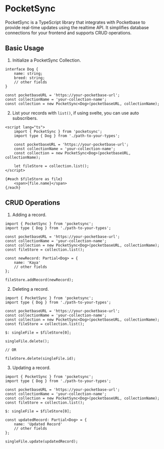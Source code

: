 # PocketSync

PocketSync is a TypeScript library that integrates with Pocketbase to provide real-time updates using the realtime API. It simplifies database connections for your frontend and supports CRUD operations.

## Basic Usage

1. Initialize a PocketSync Collection.

```
interface Dog {
    name: string;
    breed: string;
    // other fields
}

const pocketbaseURL = 'https://your-pocketbase-url';
const collectionName = 'your-collection-name';
const collection = new PocketSync<Dog>(pocketbaseURL, collectionName);
```

2. List your records with `list()`, if using svelte, you can use auto subscribers.

```
<script lang="ts">
    import { PocketSync } from 'pocketsync';
    import type { Dog } from './path-to-your-types';

    const pocketbaseURL = 'https://your-pocketbase-url';
    const collectionName = 'your-collection-name';
    const collection = new PocketSync<Dog>(pocketbaseURL, collectionName);

    let fileStore = collection.list();
</script>

{#each $fileStore as file}
    <span>{file.name}</span>
{/each}
```

## CRUD Operations

1. Adding a record.

```
import { PocketSync } from 'pocketsync';
import type { Dog } from './path-to-your-types';

const pocketbaseURL = 'https://your-pocketbase-url';
const collectionName = 'your-collection-name';
const collection = new PocketSync<Dog>(pocketbaseURL, collectionName);
const fileStore = collection.list();

const newRecord: Partial<Dog> = {
    name: 'Kaya'
    // other fields
};

fileStore.addRecord(newRecord);
```

2. Deleting a record.

```
import { PocketSync } from 'pocketsync';
import type { Dog } from './path-to-your-types';

const pocketbaseURL = 'https://your-pocketbase-url';
const collectionName = 'your-collection-name';
const collection = new PocketSync<Dog>(pocketbaseURL, collectionName);
const fileStore = collection.list();

$: singleFile = $fileStore[0];

singleFile.delete();

// OR

fileStore.delete(singleFile.id);
```

3. Updating a record.

```
import { PocketSync } from 'pocketsync';
import type { Dog } from './path-to-your-types';

const pocketbaseURL = 'https://your-pocketbase-url';
const collectionName = 'your-collection-name';
const collection = new PocketSync<Dog>(pocketbaseURL, collectionName);
const fileStore = collection.list();

$: singleFile = $fileStore[0];

const updatedRecord: Partial<Dog> = {
    name: 'Updated Record'
    // other fields
};

singleFile.update(updatedRecord);
```
